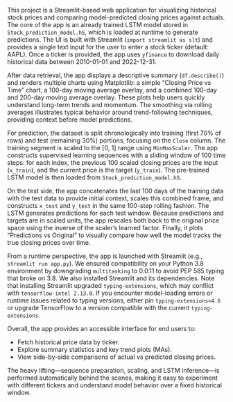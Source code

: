 This project is a Streamlit-based web application for visualizing historical stock prices and comparing model-predicted closing prices against actuals. The core of the app is an already trained LSTM model stored in `Stock_prediction_model.h5`, which is loaded at runtime to generate predictions. The UI is built with Streamlit (`import streamlit as slt`) and provides a single text input for the user to enter a stock ticker (default: AAPL). Once a ticker is provided, the app uses `yfinance` to download daily historical data between 2010-01-01 and 2022-12-31.

After data retrieval, the app displays a descriptive summary (`df.describe()`) and renders multiple charts using Matplotlib: a simple “Closing Price vs Time” chart, a 100-day moving average overlay, and a combined 100-day and 200-day moving average overlay. These plots help users quickly understand long-term trends and momentum. The smoothing via rolling averages illustrates typical behavior around trend-following techniques, providing context before model predictions.

For prediction, the dataset is split chronologically into training (first 70% of rows) and test (remaining 30%) portions, focusing on the `Close` column. The training segment is scaled to the [0, 1] range using `MinMaxScaler`. The app constructs supervised learning sequences with a sliding window of 100 time steps: for each index, the previous 100 scaled closing prices are the input (`x_train`), and the current price is the target (`y_train`). The pre-trained LSTM model is then loaded from `Stock_prediction_model.h5`.

On the test side, the app concatenates the last 100 days of the training data with the test data to provide initial context, scales this combined frame, and constructs `x_test` and `y_test` in the same 100-step rolling fashion. The LSTM generates predictions for each test window. Because predictions and targets are in scaled units, the app rescales both back to the original price space using the inverse of the scaler’s learned factor. Finally, it plots “Predictions vs Original” to visually compare how well the model tracks the true closing prices over time.

From a runtime perspective, the app is launched with Streamlit (e.g., `streamlit run app.py`). We ensured compatibility on your Python 3.8 environment by downgrading `multitasking` to 0.0.11 to avoid PEP 585 typing that broke on 3.8. We also installed Streamlit and its dependencies. Note that installing Streamlit upgraded `typing-extensions`, which may conflict with `tensorflow-intel 2.13.0`. If you encounter model-loading errors or runtime issues related to typing versions, either pin `typing-extensions<4.6` or upgrade TensorFlow to a version compatible with the current `typing-extensions`.

Overall, the app provides an accessible interface for end users to:
- Fetch historical price data by ticker.
- Explore summary statistics and key trend plots (MAs).
- View side-by-side comparisons of actual vs predicted closing prices.

The heavy lifting—sequence preparation, scaling, and LSTM inference—is performed automatically behind the scenes, making it easy to experiment with different tickers and understand model behavior over a fixed historical window.
